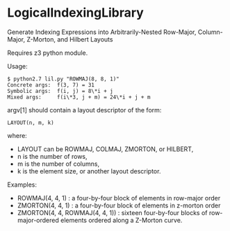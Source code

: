 LogicalIndexingLibrary
======================

Generate Indexing Expressions into Arbitrarily-Nested Row-Major, Column-Major, Z-Morton, and Hilbert Layouts

Requires z3 python module.

Usage:

    $ python2.7 lil.py "ROWMAJ(8, 8, 1)"
    Concrete args:  f(3, 7) = 31
    Symbolic args:  f(i, j) = 8\*i + j
    Mixed args:     f(i\*3, j + m) = 24\*i + j + m

argv[1] should contain a layout descriptor of the form:

    LAYOUT(n, m, k)

where:
*   LAYOUT can be ROWMAJ, COLMAJ, ZMORTON, or HILBERT,
*   n is the number of rows,
*   m is the number of columns,
*   k is the element size, or another layout descriptor.

Examples:
*   ROWMAJ(4, 4, 1) : a four-by-four block of elements in row-major order
*   ZMORTON(4, 4, 1) : a four-by-four block of elements in z-morton order
*   ZMORTON(4, 4, ROWMAJ(4, 4, 1)) : sixteen four-by-four blocks of row-major-ordered elements ordered along a Z-Morton curve.
